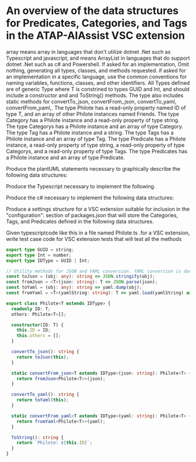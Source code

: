 # An overview of the data structures for Predicates, Categories, and Tags in the ATAP-AIAssist VSC extension

array means array in languages that don't utilize  dotnet .Net such as Typescript and javascript, and means ArrayList in languages that do support dotnet .Net such as c# and Powershell.
If asked for an implementation, Omit nothing, generating all types, classes, and methods requested.
if asked for an implementation in a specific language, use the common conventions for naming variables, functions, classes, and other identifiers.
All Types defined are of generic Type<T> where T is constrined to types GUID and Int, and should include a constructor and and ToString() methods. The type also includes static methods for convertTo_json, convertFrom_json, convertTo_yaml, convertFrom_yaml,.
The type Philote has a read-only property named ID of type T, and an array of other Philote instances named Friends.
The type Category has a Philote instance and a read-only property of type string.
The type Categorys has a Philote instance and an array of type Category.
The type Tag has a Philote instance and a string.
The type Tags has a Philote instance and an array of type Tag.
The type Predicate has a Philote instance, a read-only property of type string, a read-only property of type Categorys, and a read-only property of type Tags.
The type Predicates has a Philote instance and an array of type Predicate.

Produce the plantUML statements necessary to graphically describe the following data structures:

Produce the Typescript necessary to implement the following.

Produce the c# necessary to implement the following data structures:

Produce a settings structure for a VSC extension suitable for inclusion in the "configuration": section of packages.json that will store the Categories, Tags, and Predicates defined in the following data structures.


Given typescriptcode like this in a file named Philote.ts .for a VSC extension, write test case code for VSC extension tests that will test all the methods

``` Typescript
export type GUID = string;
export type Int = number;
export type IDType = GUID | Int;

// Utility methods for JSON and YAML conversion. YAML conversion is done with js-yaml
const toJson = (obj: any): string => JSON.stringify(obj);
const fromJson = <T>(json: string): T => JSON.parse(json);
const toYaml = (obj: any): string => yaml.dump(obj);
const fromYaml = <T>(yamlString: string): T => yaml.load(yamlString) as T;

export class Philote<T extends IDType> {
  readonly ID: T;
  others: Philote<T>[];

  constructor(ID: T) {
    this.ID = ID;
    this.others = [];
  }

  convertTo_json(): string {
    return toJson(this);
  }

  static convertFrom_json<T extends IDType>(json: string): Philote<T> {
    return fromJson<Philote<T>>(json);
  }

  convertTo_yaml(): string {
    return toYaml(this);
  }

  static convertFrom_yaml<T extends IDType>(yaml: string): Philote<T> {
    return fromYaml<Philote<T>>(yaml);
  }

  ToString(): string {
    return `Philote: ${this.ID}`;
  }
}
```
